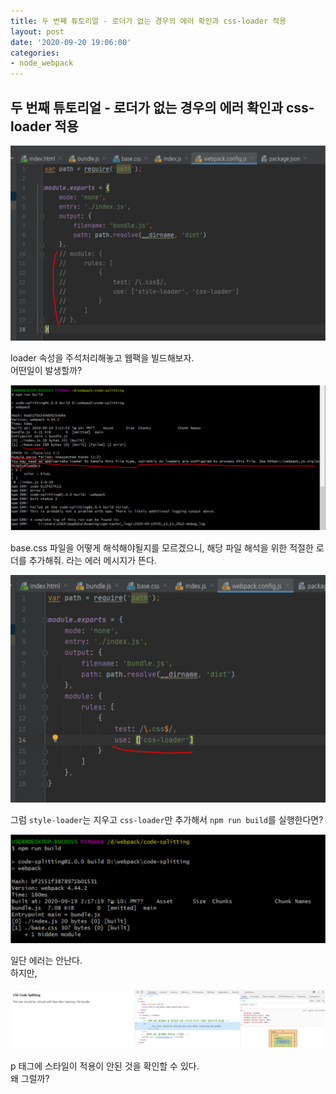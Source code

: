 ```yaml
---
title: 두 번째 튜토리얼 - 로더가 없는 경우의 에러 확인과 css-loader 적용
layout: post
date: '2020-09-20 19:06:00'
categories:
- node_webpack
---
```


## 두 번째 튜토리얼 - 로더가 없는 경우의 에러 확인과 css-loader 적용

![](/static/img/node/webpack/image66.png)

loader 속성을 주석처리해놓고 웹팩을 빌드해보자.  
어떤일이 발생할까?

![](/static/img/node/webpack/image67.png)

base.css 파일을 어떻게 해석해야될지를 모르겠으니, 해당 파일 해석을 위한 적절한 로더를 추가해줘. 라는 에러 메시지가 뜬다.

![](/static/img/node/webpack/image68.png)

그럼 `style-loader`는 지우고 `css-loader`만 추가해서 `npm run build`를 실행한다면?

![](/static/img/node/webpack/image69.png)

일단 에러는 안난다.  
하지만,

![](/static/img/node/webpack/image70.png)

p 태그에 스타일이 적용이 안된 것을 확인할 수 있다.  
왜 그럴까?